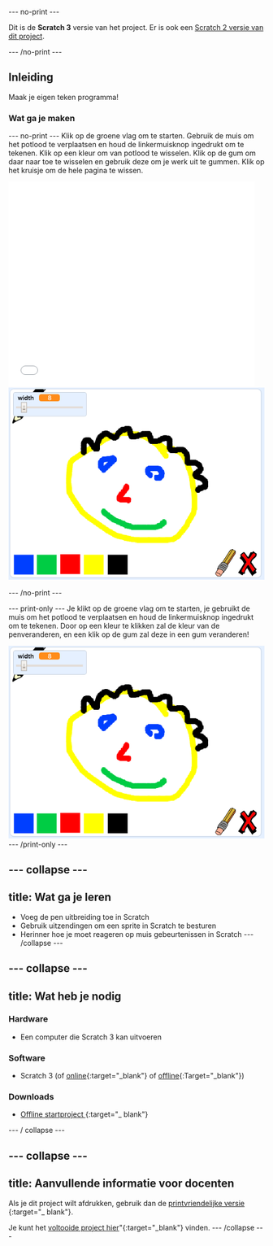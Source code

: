 \--- no-print \---

Dit is de **Scratch 3** versie van het project. Er is ook een [Scratch 2 versie van dit project](https://projects.raspberrypi.org/en/projects/paint-box-scratch2).

\--- /no-print \---

## Inleiding

Maak je eigen teken programma!

### Wat ga je maken

\--- no-print \--- Klik op de groene vlag om te starten. Gebruik de muis om het potlood te verplaatsen en houd de linkermuisknop ingedrukt om te tekenen. Klik op een kleur om van potlood te wisselen. Klik op de gum om daar naar toe te wisselen en gebruik deze om je werk uit te gummen. Klik op het kruisje om de hele pagina te wissen.

<div class="scratch-preview">
  <iframe allowtransparency="true" width="485" height="402" src="//scratch.mit.edu/projects/embed/267243161/?autostart=false" frameborder="0" scrolling="no"></iframe>
  <img src="images/showcase.png">
</div>

\--- /no-print \---

\--- print-only \--- Je klikt op de groene vlag om te starten, je gebruikt de muis om het potlood te verplaatsen en houd de linkermuisknop ingedrukt om te tekenen. Door op een kleur te klikken zal de kleur van de penveranderen, en een klik op de gum zal deze in een gum veranderen!

![showcase](images/showcase.png) \--- /print-only \---

## \--- collapse \---

## title: Wat ga je leren

+ Voeg de pen uitbreiding toe in Scratch
+ Gebruik uitzendingen om een sprite in Scratch te besturen
+ Herinner hoe je moet reageren op muis gebeurtenissen in Scratch \--- /collapse \---

## \--- collapse \---

## title: Wat heb je nodig

### Hardware

+ Een computer die Scratch 3 kan uitvoeren

### Software

+ Scratch 3 (of [online](http://rpf.io/scratchon){:target="_blank"} of [offline](http://rpf.io/scratchoff){:Target="_blank"})

### Downloads

+ [ Offline startproject ](http://rpf.io/p/en/paint-box-go){:target="_ blank"}

\--- / collapse \---

## \--- collapse \---

## title: Aanvullende informatie voor docenten

Als je dit project wilt afdrukken, gebruik dan de [ printvriendelijke versie ](https://projects.raspberrypi.org/en/projects/paint-box/print) {:target="_ blank"}.

Je kunt het [voltooide project hier](http://rpf.io/p/en/paint-box-get)"{:target="_blank"} vinden. \--- /collapse \---